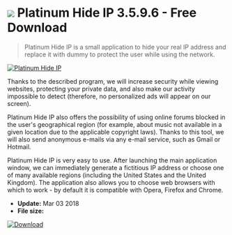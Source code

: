 # ![](https://cdn.softexe.net/static/icon/a/platinum-hide-ip-10600.png) Platinum Hide IP 3.5.9.6 - Free Download

> Platinum Hide IP is a small application to hide your real IP address and replace it with dummy to protect the user while using the network.

[![Platinum Hide IP](https://gallery.dpcdn.pl/imgc/Tools/77375/g_-_420x350_1.5_-_x20170829150003_0.jpg)](https://softexe.net/win/system/archive-programs/platinum-hide-ip:pRfRR.html)

Thanks to the described program, we will increase security while viewing websites, protecting your private data, and also make our activity impossible to detect (therefore, no personalized ads will appear on our screen). 
 
 Platinum Hide IP also offers the possibility of using online forums blocked in the user's geographical region (for example, about music not available in a given location due to the applicable copyright laws). Thanks to this tool, we will also send anonymous e-mails via any e-mail service, such as Gmail or Hotmail.
 
 Platinum Hide IP is very easy to use. After launching the main application window, we can immediately generate a fictitious IP address or choose one of many available regions (including the United States and the United Kingdom). The application also allows you to choose web browsers with which to work - by default it is compatible with Opera, Firefox and Chrome.


- **Update:** Mar 03 2018
- **File size:** 

[![Download](https://cdn.softexe.net/static/img/download.png)](https://softexe.net/win/system/archive-programs/platinum-hide-ip:pRfRR.html)

